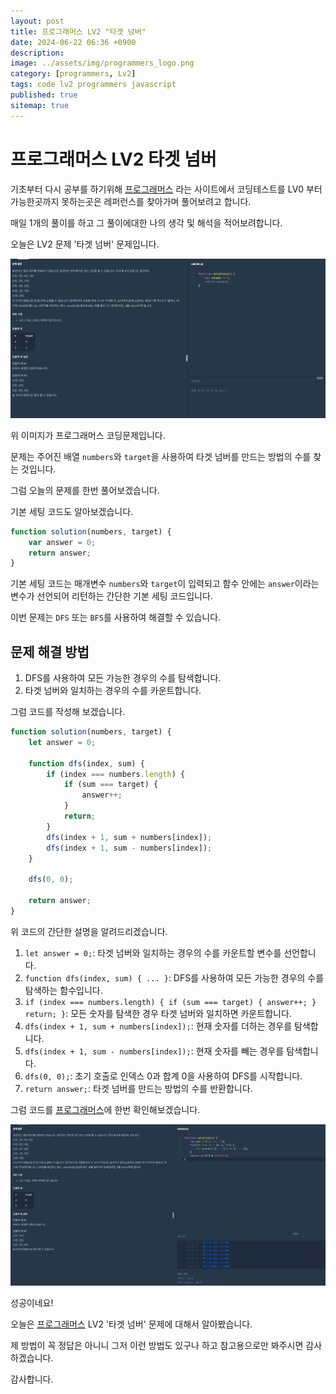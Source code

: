 ```yaml
---
layout: post
title: 프로그래머스 LV2 "타겟 넘버"
date: 2024-06-22 06:36 +0900
description: 
image: ../assets/img/programmers_logo.png
category: [programmers, Lv2]
tags: code lv2 programmers javascript
published: true
sitemap: true
---
```


# 프로그래머스 LV2 타겟 넘버

  기초부터 다시 공부를 하기위해 [프로그래머스](https://programmers.co.kr/) 라는 사이트에서
  코딩테스트를 LV0 부터 가능한곳까지 못하는곳은 레퍼런스를 찾아가며 풀어보려고 합니다.

  매일 1개의 풀이를 하고 그 풀이에대한 나의 생각 및 해석을 적어보려합니다.

  오늘은 LV2 문제 '타겟 넘버' 문제입니다.

  ![프로그래머스 이미지](/assets/img/post56_01.png)

  위 이미지가 프로그래머스 코딩문제입니다.
  
  문제는 주어진 배열 `numbers`와 `target`을 사용하여 타겟 넘버를 만드는 방법의 수를 찾는 것입니다.

  그럼 오늘의 문제를 한번 풀어보겠습니다.

  기본 세팅 코드도 알아보겠습니다.

```javascript
function solution(numbers, target) {
    var answer = 0;
    return answer;
}
```

기본 세팅 코드는 매개변수 `numbers`와 `target`이 입력되고 함수 안에는 `answer`이라는 변수가 선언되어 리턴하는 간단한 기본 세팅 코드입니다.

이번 문제는 `DFS` 또는 `BFS`를 사용하여 해결할 수 있습니다.

## 문제 해결 방법

1. DFS를 사용하여 모든 가능한 경우의 수를 탐색합니다.
2. 타겟 넘버와 일치하는 경우의 수를 카운트합니다.

그럼 코드를 작성해 보겠습니다.

```javascript
function solution(numbers, target) {
    let answer = 0;
    
    function dfs(index, sum) {
        if (index === numbers.length) {
            if (sum === target) {
                answer++;
            }
            return;
        }
        dfs(index + 1, sum + numbers[index]);
        dfs(index + 1, sum - numbers[index]);
    }
    
    dfs(0, 0);
    
    return answer;
}
```

위 코드의 간단한 설명을 알려드리겠습니다.

1. `let answer = 0;`: 타겟 넘버와 일치하는 경우의 수를 카운트할 변수를 선언합니다.
2. `function dfs(index, sum) { ... }`: DFS를 사용하여 모든 가능한 경우의 수를 탐색하는 함수입니다.
3. `if (index === numbers.length) { if (sum === target) { answer++; } return; }`: 모든 숫자를 탐색한 경우 타겟 넘버와 일치하면 카운트합니다.
4. `dfs(index + 1, sum + numbers[index]);`: 현재 숫자를 더하는 경우를 탐색합니다.
5. `dfs(index + 1, sum - numbers[index]);`: 현재 숫자를 빼는 경우를 탐색합니다.
6. `dfs(0, 0);`: 초기 호출로 인덱스 0과 합계 0을 사용하여 DFS를 시작합니다.
7. `return answer;`: 타겟 넘버를 만드는 방법의 수를 반환합니다.

그럼 코드를 [프로그래머스](https://programmers.co.kr/)에 한번 확인해보겠습니다.

![프로그래머스 이미지](/assets/img/post56_02.png)

성공이네요!

오늘은 [프로그래머스](https://programmers.co.kr/) LV2 '타겟 넘버' 문제에 대해서 알아봤습니다.

제 방법이 꼭 정답은 아니니 그저 이런 방법도 있구나 하고 참고용으로만 봐주시면 감사하겠습니다.

감사합니다.
